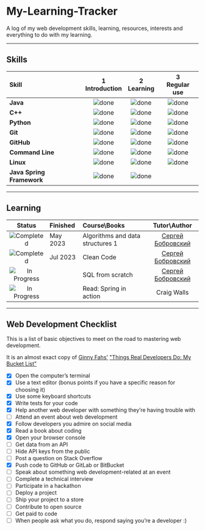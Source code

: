 # My-Learning-Tracker

A log of my web development skills, learning, resources, interests and everything to do with my learning.

----

## Skills

[done]: https://user-images.githubusercontent.com/29199184/32275438-8385f5c0-bf0b-11e7-9406-42265f71e2bd.png "Done"

|               Skill              | 1<br>Introduction | 2<br>Learning          | 3<br>Regular use |
|:-------------------------------- |:-----------------:|:----------------------:|:----------------:|
|**Java**                          | ![done][done]     | ![done][done]          | ![done][done]    |
|**C++**                           | ![done][done]     | ![done][done]          | ![done][done]    |
|**Python**                        | ![done][done]     | ![done][done]          | ![done][done]    |
|**Git**                           | ![done][done]     | ![done][done]          | ![done][done]    |
|**GitHub**                        | ![done][done]     | ![done][done]          | ![done][done]    |
|**Command Line**                  | ![done][done]     | ![done][done]          | ![done][done]    |
|**Linux**                         | ![done][done]     | ![done][done]          | ![done][done]    |
|**Java Spring Framework**         | ![done][done]     | ![done][done]          |                  |

----

## Learning

[//]: # (Status images)

[Completed]: https://user-images.githubusercontent.com/29199184/32275438-8385f5c0-bf0b-11e7-9406-42265f71e2bd.png "Completed"
[In Progress]: https://user-images.githubusercontent.com/29199184/34462881-7305ddac-ee4d-11e7-9b57-589424820da4.png "In Progress"
[Soon]: https://user-images.githubusercontent.com/29199184/34462916-d5c37bd4-ee4d-11e7-9f4a-d57f2243281b.png "Soon"

|            Status           |  Finished  | Course\Books                                                    |                Tutor\Author                 |
|:---------------------------:|:-----------|:----------------------------------------------------------------|:-------------------------------------------:|
| ![Completed][Completed]     | May 2023   | Algorithms and data structures 1                                | [Сергей Бобровский]                         |
| ![Completed][Completed]     | Jul 2023   | Clean Code                                                      | [Сергей Бобровский]                         |
| ![In Progress][In Progress] |            | SQL from scratch                                                | [Сергей Бобровский]                         |
| ![In Progress][In Progress] |            | Read: Spring in action                                          | Craig Walls                                 |

[//]: # (Reference links to courses)

[//]: # (Reference links to tutors)
[Сергей Бобровский]: https://vk.com/lambda_brain

----

## Web Development Checklist

This is a list of basic objectives to meet on the road to mastering web development.

It is an almost exact copy of [Ginny Fahs'](https://twitter.com/ginnyfahs) ["Things Real Developers Do: My Bucket List"](https://blog.prototypr.io/wondering-if-youre-a-real-developer-yet-try-making-a-bucket-list-281275482155)


* [x] Open the computer’s terminal
* [x] Use a text editor (bonus points if you have a specific reason for choosing it)
* [x] Use some keyboard shortcuts
* [x] Write tests for your code
* [x] Help another web developer with something they’re having trouble with
* [ ] Attend an event about web development
* [x] Follow developers you admire on social media
* [x] Read a book about coding
* [x] Open your browser console
* [ ] Get data from an API
* [ ] Hide API keys from the public
* [ ] Post a question on Stack Overflow
* [x] Push code to GitHub or GitLab or BitBucket
* [ ] Speak about something web development-related at an event
* [ ] Complete a technical interview
* [ ] Participate in a hackathon
* [ ] Deploy a project
* [ ] Ship your project to a store
* [ ] Contribute to open source
* [ ] Get paid to code
* [ ] When people ask what you do, respond saying you’re a developer :)
